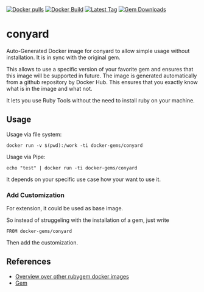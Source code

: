 [![Docker pulls](https://img.shields.io/docker/pulls/rubygem/conyard.svg)](https://hub.docker.com/r/rubygem/conyard/)
[![Docker Build](https://img.shields.io/docker/automated/rubygem/conyard.svg)](https://hub.docker.com/r/rubygem/conyard/)
[![Latest Tag](https://img.shields.io/github/tag/docker-rubygem/conyard.svg)](https://hub.docker.com/r/rubygem/conyard/)
[![Gem Downloads](https://img.shields.io/gem/dt/conyard.svg)](https://rubygems.org/gems/conyard/)
# conyard

Auto-Generated Docker image for conyard to allow simple usage without installation.
It is in sync with the original gem.

This allows to use a specific version of your favorite gem and ensures that this image will be supported in future.
The image is generated automatically from a github repository by Docker Hub.
This ensures that you exactly know what is in the image and what not.

It lets you use Ruby Tools without the need to install ruby on your machine.

## Usage

Usage via file system:

`docker run -v $(pwd):/work -ti docker-gems/conyard`

Usage via Pipe:

`echo "test" | docker run -ti docker-gems/conyard`

It depends on your specific use case how your want to use it.

### Add Customization

For extension, it could be used as base image.

So instead of struggeling with the installation of a gem, just write

`FROM docker-gems/conyard`

Then add the customization.

## References

 - [Overview over other rubygem docker images](https://github.com/thinkbot/docker-rubygem)
 - [Gem](https://rubygems.org/gems/conyard/)
